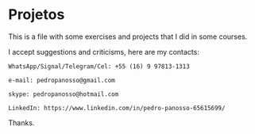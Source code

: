 # Projetos
This is a file with some exercises and projects that I did in some courses.

I accept suggestions and criticisms, here are my contacts:

    WhatsApp/Signal/Telegram/Cel: +55 (16) 9 97813-1313

    e-mail: pedropanosso@gmail.com

    skype: pedropanosso@hotmail.com

    LinkedIn: https://www.linkedin.com/in/pedro-panosso-65615699/

Thanks.
